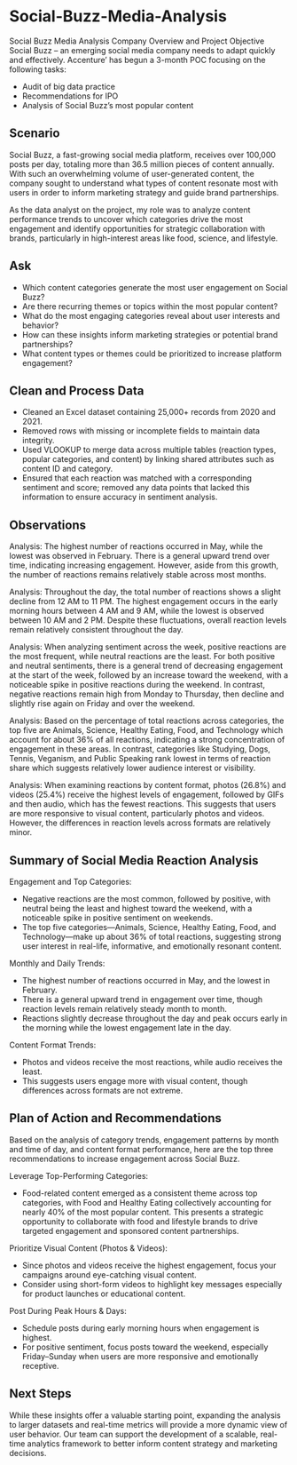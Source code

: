 # Social-Buzz-Media-Analysis
Social Buzz Media Analysis
Company Overview and Project Objective
Social Buzz – an emerging social media company needs to adapt quickly and effectively. Accenture’ has begun a 3-month POC focusing on the following tasks:
* Audit of big data practice
* Recommendations for IPO
* Analysis of Social Buzz’s most popular content
## Scenario
Social Buzz, a fast-growing social media platform, receives over 100,000 posts per day, totaling more than 36.5 million pieces of content annually. With such an overwhelming volume of user-generated content, the company sought to understand what types of content resonate most with users in order to inform marketing strategy and guide brand partnerships.

As the data analyst on the project, my role was to analyze content performance trends to uncover which categories drive the most engagement and identify opportunities for strategic collaboration with brands, particularly in high-interest areas like food, science, and lifestyle.

## Ask
* Which content categories generate the most user engagement on Social Buzz?
* Are there recurring themes or topics within the most popular content?
* What do the most engaging categories reveal about user interests and behavior?
* How can these insights inform marketing strategies or potential brand partnerships?
* What content types or themes could be prioritized to increase platform engagement?

## Clean and Process Data 
* Cleaned an Excel dataset containing 25,000+ records from 2020 and 2021.
* Removed rows with missing or incomplete fields to maintain data integrity.
* Used VLOOKUP to merge data across multiple tables (reaction types, popular categories, and content) by linking shared attributes such as content ID and category.
* Ensured that each reaction was matched with a corresponding sentiment and score; removed any data points that lacked this information to ensure accuracy in sentiment analysis.

## Observations 

Analysis: The highest number of reactions occurred in May, while the lowest was observed in February. There is a general upward trend over time, indicating increasing engagement. However, aside from this growth, the number of reactions remains relatively stable across most months.



Analysis: Throughout the day, the total number of reactions shows a slight decline from 12 AM to 11 PM. The highest engagement occurs in the early morning hours between 4 AM and 9 AM, while the lowest is observed between 10 AM and 2 PM. Despite these fluctuations, overall reaction levels remain relatively consistent throughout the day.

Analysis: When analyzing sentiment across the week, positive reactions are the most frequent, while neutral reactions are the least. For both positive and neutral sentiments, there is a general trend of decreasing engagement at the start of the week, followed by an increase toward the weekend, with a noticeable spike in positive reactions during the weekend. In contrast, negative reactions remain high from Monday to Thursday, then decline and slightly rise again on Friday and over the weekend.


Analysis: Based on the percentage of total reactions across categories, the top five are Animals, Science, Healthy Eating, Food, and Technology which account for about  36% of all reactions, indicating a strong concentration of engagement in these areas. In contrast, categories like Studying, Dogs, Tennis, Veganism, and Public Speaking rank lowest in terms of reaction share which suggests relatively lower audience interest or visibility.


Analysis: When examining reactions by content format, photos (26.8%) and videos (25.4%) receive the highest levels of engagement, followed by GIFs and then audio, which has the fewest reactions. This suggests that users are more responsive to visual content, particularly photos and videos. However, the differences in reaction levels across formats are relatively minor.

## Summary of Social Media Reaction Analysis

Engagement and Top Categories:
- Negative reactions are the most common, followed by positive, with neutral being the least and highest toward the weekend, with a noticeable spike in positive sentiment on weekends.
- The top five categories—Animals, Science, Healthy Eating, Food, and Technology—make up about  36% of total reactions, suggesting strong user interest in real-life, informative, and emotionally resonant content.
  
Monthly and Daily Trends:
- The highest number of reactions occurred in May, and the lowest in February.
- There is a general upward trend in engagement over time, though reaction levels remain relatively steady month to month.
- Reactions slightly decrease throughout the day and peak occurs early in the morning while the lowest engagement late in the day.
  
Content Format Trends:
- Photos and videos receive the most reactions, while audio receives the least.
- This suggests users engage more with visual content, though differences across formats are not extreme.

## Plan of Action and Recommendations 
Based on the analysis of category trends, engagement patterns by month and time of day, and content format performance, here are the top three recommendations to increase engagement across Social Buzz.

Leverage Top-Performing Categories:

- Food-related content emerged as a consistent theme across top categories, with Food and Healthy Eating collectively accounting for nearly 40% of the most popular content. This presents a strategic opportunity to collaborate with food and lifestyle brands to drive targeted engagement and sponsored content partnerships.
  
Prioritize Visual Content (Photos & Videos):
- Since photos and videos receive the highest engagement, focus your campaigns around eye-catching visual content.
- Consider using short-form videos to highlight key messages especially for product launches or educational content.
  
Post During Peak Hours & Days:
- Schedule posts during early morning hours when engagement is highest.
- For positive sentiment, focus posts toward the weekend, especially Friday–Sunday when users are more responsive and emotionally receptive.

## Next Steps
While these insights offer a valuable starting point, expanding the analysis to larger datasets and real-time metrics will provide a more dynamic view of user behavior. Our team can support the development of a scalable, real-time analytics framework to better inform content strategy and marketing decisions.




